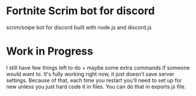 # Fortnite Scrim bot for discord
scrim/snipe bot for discord built with node.js and discord.js

# Work in Progress
I still have few things left to do + maybe some extra commands if someone would want to. It's fully working right now, it just doesn't save server settings. Because of that, each time you restart you'll need to set up for new unless you just hard code it in files. You can do that in exports.js file.